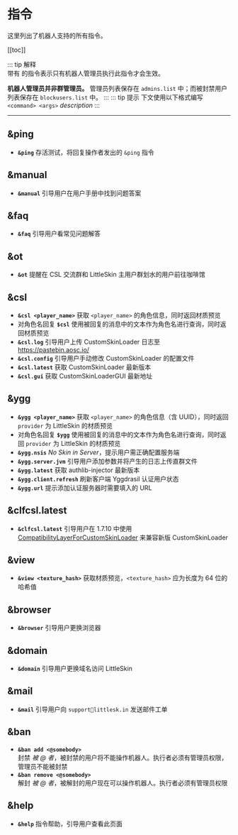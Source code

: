 # 指令
这里列出了机器人支持的所有指令。


[[toc]]

::: tip 解释
<br />
 带有 <Badge text="仅管理员" type="warning"/> 的指令表示只有机器人管理员执行此指令才会生效。

**机器人管理员并非群管理员。** 管理员列表保存在 `admins.list` 中；而被封禁用户列表保存在 `blockusers.list` 中。
:::
::: tip 提示
下文使用以下格式编写  
`<command> <args>` *description*
:::

---
## &ping
- **`&ping`** 存活测试，将回复操作者发出的 `&ping` 指令

## &manual
- **`&manual`** 引导用户在用户手册中找到问题答案

## &faq
- **`&faq`** 引导用户看常见问题解答

## &ot
- **`&ot`** 提醒在 CSL 交流群和 LittleSkin 主用户群划水的用户前往咖啡馆

## &csl 
- **`&csl <player_name>`** 获取 `<player_name>` 的角色信息，同时返回材质预览
- 对角色名回复 **`$csl`** 使用被回复的消息中的文本作为角色名进行查询，同时返回材质预览
- **`&csl.log`** 引导用户上传 CustomSkinLoader 日志至 <https://pastebin.aosc.io/>
- **`&csl.config`** 引导用户手动修改 CustomSkinLoader 的配置文件
- **`&csl.latest`** 获取 CustomSkinLoader 最新版本
- **`&csl.gui`** 获取 CustomSkinLoaderGUI 最新地址

## &ygg
- **`&ygg <player_name>`**  获取 `<player_name>` 的角色信息（含 UUID），同时返回 `provider` 为 LittleSkin 的材质预览
- 对角色名回复 **`$ygg`** 使用被回复的消息中的文本作为角色名进行查询，同时返回 `provider` 为 LittleSkin 的材质预览
- **`&ygg.nsis`**  *No Skin in Server*，提示用户需正确配置服务端
- **`&ygg.server.jvm`**  引导用户添加参数并将产生的日志上传直群文件
- **`&ygg.latest`** 获取 authlib-injector 最新版本
- **`&ygg.client.refresh`** 刷新客户端 Yggdrasil 认证用户状态
- **`&ygg.url`** 提示添加认证服务器时需要填入的 URL

## &clfcsl.latest
- **`&clfcsl.latest`** 引导用户在 1.7.10 中使用 [CompatibilityLayerForCustomSkinLoader](https://www.mcbbs.net/thread-1109996-1-1.html) 来兼容新版 CustomSkinLoader

## &view
- **`&view <texture_hash>`**  获取材质预览，`<texture_hash>` 应为长度为 64 位的哈希值

## &browser
- **`&browser`** 引导用户更换浏览器

## &domain
- **`&domain`** 引导用户更换域名访问 LittleSkin

## &mail
- **`&mail`** 引导用户向 `support📧littlesk.in` 发送邮件工单

## &ban
- **`&ban add <@somebody>`** <Badge text="仅管理员" type="warning"/>  
    封禁 *被 @ 者*，被封禁的用户将不能操作机器人。执行者必须有管理员权限，管理员不能被封禁
- **`&ban remove <@somebody>`** <Badge text="仅管理员" type="warning"/>  
    解封 *被 @ 者*，被解封的用户现在可以操作机器人。执行者必须有管理员权限

## &help
- **`&help`** 指令帮助，引导用户查看此页面
